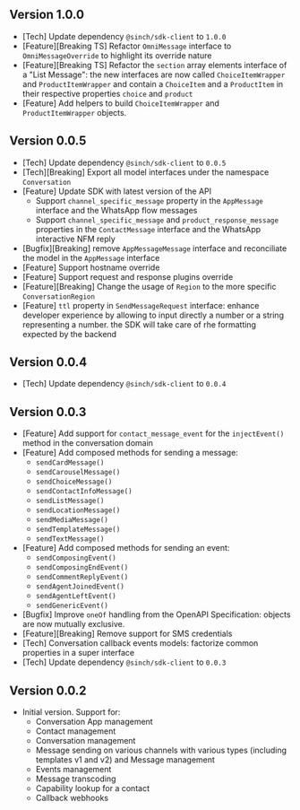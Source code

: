 ## Version 1.0.0
- [Tech] Update dependency `@sinch/sdk-client` to `1.0.0`
- [Feature][Breaking TS] Refactor `OmniMessage` interface to `OmniMessageOverride` to highlight its override nature
- [Feature][Breaking TS] Refactor the `section` array elements interface of a "List Message": the new interfaces are now called `ChoiceItemWrapper` and `ProductItemWrapper` and contain a `ChoiceItem` and a `ProductItem` in their respective properties `choice` and `product`
- [Feature] Add helpers to build `ChoiceItemWrapper` and `ProductItemWrapper` objects.

## Version 0.0.5
- [Tech] Update dependency `@sinch/sdk-client` to `0.0.5`
- [Tech][Breaking] Export all model interfaces under the namespace `Conversation`
- [Feature] Update SDK with latest version of the API
  - Support `channel_specific_message` property in the `AppMessage` interface and the WhatsApp flow messages
  - Support `channel_specific_message` and `product_response_message` properties in the `ContactMessage` interface and the WhatsApp interactive NFM reply
- [Bugfix][Breaking] remove `AppMessageMessage` interface and reconciliate the model in the `AppMessage` interface 
- [Feature] Support hostname override
- [Feature] Support request and response plugins override
- [Feature][Breaking] Change the usage of `Region` to the more specific `ConversationRegion`
- [Feature] `ttl` property in `SendMessageRequest` interface: enhance developer experience by allowing to input directly a number or a string representing a number. the SDK will take care of rhe formatting expected by the backend

## Version 0.0.4
- [Tech] Update dependency `@sinch/sdk-client` to `0.0.4`

## Version 0.0.3
 - [Feature] Add support for `contact_message_event` for the `injectEvent()` method in the conversation domain
 - [Feature] Add composed methods for sending a message:
   - `sendCardMessage()`
   - `sendCarouselMessage()`
   - `sendChoiceMessage()`
   - `sendContactInfoMessage()`
   - `sendListMessage()`
   - `sendLocationMessage()`
   - `sendMediaMessage()`
   - `sendTemplateMessage()`
   - `sendTextMessage()`
 - [Feature] Add composed methods for sending an event:
   - `sendComposingEvent()`
   - `sendComposingEndEvent()`
   - `sendCommentReplyEvent()`
   - `sendAgentJoinedEvent()`
   - `sendAgentLeftEvent()`
   - `sendGenericEvent()`
 - [Bugfix] Improve `oneOf` handling from the OpenAPI Specification: objects are now mutually exclusive.
 - [Feature][Breaking] Remove support for SMS credentials
 - [Tech] Conversation callback events models: factorize common properties in a super interface
 - [Tech] Update dependency `@sinch/sdk-client` to `0.0.3`

## Version 0.0.2

- Initial version. Support for:
    - Conversation App management
    - Contact management
    - Conversation management
    - Message sending on various channels with various types (including templates v1 and v2) and Message management
    - Events management
    - Message transcoding
    - Capability lookup for a contact
    - Callback webhooks
